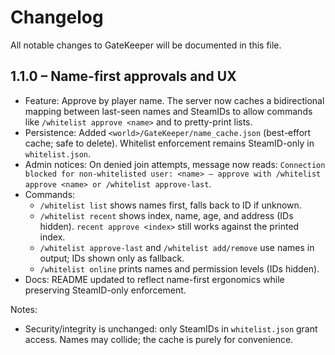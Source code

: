 # Changelog

All notable changes to GateKeeper will be documented in this file.

## 1.1.0 – Name-first approvals and UX

- Feature: Approve by player name. The server now caches a bidirectional mapping between last-seen names and SteamIDs to allow commands like `/whitelist approve <name>` and to pretty-print lists.
- Persistence: Added `<world>/GateKeeper/name_cache.json` (best-effort cache; safe to delete). Whitelist enforcement remains SteamID-only in `whitelist.json`.
- Admin notices: On denied join attempts, message now reads: `Connection blocked for non-whitelisted user: <name> — approve with /whitelist approve <name> or /whitelist approve-last`.
- Commands:
  - `/whitelist list` shows names first, falls back to ID if unknown.
  - `/whitelist recent` shows index, name, age, and address (IDs hidden). `recent approve <index>` still works against the printed index.
  - `/whitelist approve-last` and `/whitelist add/remove` use names in output; IDs shown only as fallback.
  - `/whitelist online` prints names and permission levels (IDs hidden).
- Docs: README updated to reflect name-first ergonomics while preserving SteamID-only enforcement.

Notes:
- Security/integrity is unchanged: only SteamIDs in `whitelist.json` grant access. Names may collide; the cache is purely for convenience.

